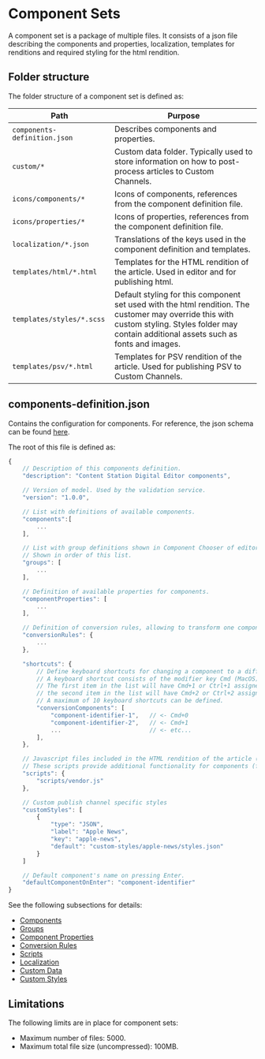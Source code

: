 # Component Sets

A component set is a package of multiple files. It consists of a json file describing the components and properties, localization, templates for renditions and required styling for the html rendition.

## Folder structure

The folder structure of a component set is defined as:

| Path                         | Purpose                                                                                                                                                                                        |
| ---------------------------- | ---------------------------------------------------------------------------------------------------------------------------------------------------------------------------------------------- |
| `components-definition.json` | Describes components and properties.                                                                                                                                                           |
| `custom/*`                   | Custom data folder. Typically used to store information on how to post-process articles to Custom Channels.                                                                                    |
| `icons/components/*`         | Icons of components, references from the component definition file.                                                                                                                            |
| `icons/properties/*`         | Icons of properties, references from the component definition file.                                                                                                                            |
| `localization/*.json`        | Translations of the keys used in the component definition and templates.                                                                                                                       |
| `templates/html/*.html`      | Templates for the HTML rendition of the article. Used in editor and for publishing html.                                                                                                       |
| `templates/styles/*.scss`    | Default styling for this component set used with the html rendition. The customer may override this with custom styling. Styles folder may contain additional assets such as fonts and images. |
| `templates/psv/*.html`       | Templates for PSV rendition of the article. Used for publishing PSV to Custom Channels.                                                                                                        |

## components-definition.json

Contains the configuration for components. For reference, the json schema can be found [here](https://github.com/WoodWing/studio-component-set-tools/tree/master/lib).

The root of this file is defined as:

```javascript
{
    // Description of this components definition.
    "description": "Content Station Digital Editor components",

    // Version of model. Used by the validation service.
    "version": "1.0.0",

    // List with definitions of available components.
    "components":[
        ...
    ],

    // List with group definitions shown in Component Chooser of editor.
    // Shown in order of this list.
    "groups": [
        ...
    ],

    // Definition of available properties for components.
    "componentProperties": [
        ...
    ],

    // Definition of conversion rules, allowing to transform one component into another.
    "conversionRules": {
        ...
    },

    "shortcuts": {
        // Define keyboard shortcuts for changing a component to a different type.
        // A keyboard shortcut consists of the modifier key Cmd (MacOS) or Ctrl (Windows) plus a number from 0 to 9.
        // The first item in the list will have Cmd+1 or Ctrl+1 assigned,
        // the second item in the list will have Cmd+2 or Ctrl+2 assigned, and so on.
        // A maximum of 10 keyboard shortcuts can be defined.
        "conversionComponents": [
            "component-identifier-1",   // <- Cmd+0
            "component-identifier-2",   // <- Cmd+1
            ...                         // <- etc...
        ],
    },

    // Javascript files included in the HTML rendition of the article (editor and published html articles).
    // These scripts provide additional functionality for components (for example the slideshow).
    "scripts": {
        "scripts/vendor.js"
    },

    // Custom publish channel specific styles
    "customStyles": [
        {
            "type": "JSON",
            "label": "Apple News",
            "key": "apple-news",
            "default": "custom-styles/apple-news/styles.json"
        }
    ]

    // Default component's name on pressing Enter.
    "defaultComponentOnEnter": "component-identifier"
}
```

See the following subsections for details:

-   [Components](COMPONENTS.md)
-   [Groups](GROUPS.md)
-   [Component Properties](PROPERTIES.md)
-   [Conversion Rules](CONVERSION_RULES.md)
-   [Scripts](SCRIPTS.md)
-   [Localization](LOCALIZATION.md)
-   [Custom Data](CUSTOM_DATA.md)
-   [Custom Styles](CUSTOM_STYLES.md)

## Limitations

The following limits are in place for component sets:

-   Maximum number of files: 5000.
-   Maximum total file size (uncompressed): 100MB.
